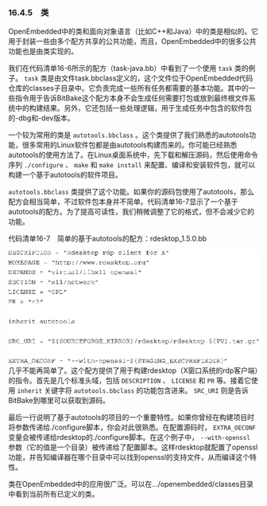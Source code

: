 ### 16.4.5　类

OpenEmbedded中的类和面向对象语言（比如C++和Java）中的类是相似的。它用于封装一些由多个配方共享的公共功能，而且，OpenEmbedded中的很多公共功能也是由类实现的。

我们在代码清单16-6所示的配方（task-java.bb）中看到了一个使用 `task` 类的例子。 `task` 类是由文件task.bbclass定义的，这个文件位于OpenEmbedded代码仓库的classes子目录中。它负责完成一些所有任务都需要的基本功能。其中的一些指令用于告诉BitBake这个配方本身不会生成任何需要打包或放到最终根文件系统中的构建结果。另外，它还包括一些处理逻辑，用于生成任务中包含的软件包的-dbg和-dev版本。

一个较为常用的类是 `autotools.bbclass` 。这个类提供了我们熟悉的autotools功能，很多常用的Linux软件包都是由autotools构建而来的。你可能已经熟悉autotools的使用方法了。在Linux桌面系统中，先下载和解压源码，然后使用命令序列 `./configure` 、 `make` 和 `make install` 来配置、编译和安装软件包，就可以构建一个基于autotools的软件项目。

`autotools.bbclass` 类提供了这个功能。如果你的源码包使用了autotools，那么配方会相当简单，不过软件包本身并不简单。代码清单16-7显示了一个基于autotools的配方。为了提高可读性，我们稍微调整了它的格式，但不会减少它的功能。

代码清单16-7　简单的基于autotools的配方：rdesktop_1.5.0.bb



![509.png](../images/509.png)
几乎不能再简单了。这个配方提供了用于构建rdesktop（X窗口系统的rdp客户端）的指令。首先是几个标准头域，包括 `DESCRIPTION` 、 `LICENSE` 和 `PR` 等。接着它使用 `inherit` 关键字将 `autotools.bbclass` 的功能包含进来。 `SRC_URI` 则是告诉BitBake到哪里可以获取到源码。

最后一行说明了基于autotools的项目的一个重要特性。如果你曾经在构建项目时将参数传递给./configure脚本，你会对此很熟悉。在配置源码时， `EXTRA_OECONF` 变量会被传递给rdesktop的./configure脚本。在这个例子中， `--with-openssl` 参数（它的值是一个目录）被传递给了配置脚本。这样rdesktop就配置了openssl功能，并告知编译器在哪个目录中可以找到openssl的支持文件，从而编译这个特性。

类在OpenEmbedded中的应用很广泛。可以在.../openembedded/classes目录中看到当前所有已定义的类。

